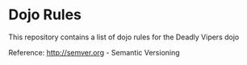 Dojo Rules
==========

This repository contains a list of dojo rules for the Deadly Vipers dojo

Reference:
http://semver.org - Semantic Versioning

